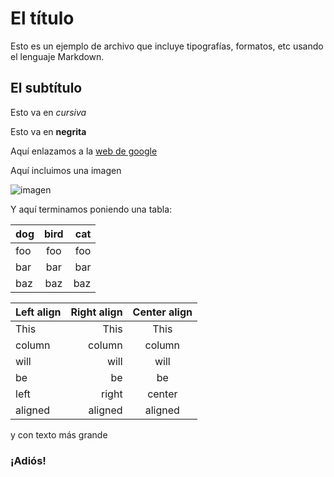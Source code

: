 # El título

Esto es un ejemplo de archivo que incluye tipografías, formatos, etc usando el lenguaje Markdown.


## El subtítulo

Esto va en *cursiva*

Esto va en **negrita**

Aquí enlazamos a la [web de google](http://www.google.com)

Aquí incluimos una imagen 

![imagen](https://github.com/pacastillo/swap1415/blob/master/practica1/m.png)


Y aquí terminamos poniendo una tabla:

dog | bird | cat
:-- | :--: | --:
foo | foo  | foo
bar | bar  | bar
baz | baz  | baz


| Left align | Right align | Center align |
|:-----------|------------:|:------------:|
| This       |        This |     This     |
| column     |      column |    column    |
| will       |        will |     will     |
| be         |          be |      be      |
| left       |       right |    center    |
| aligned    |     aligned |   aligned    |


y con texto más grande

### ¡Adiós!


